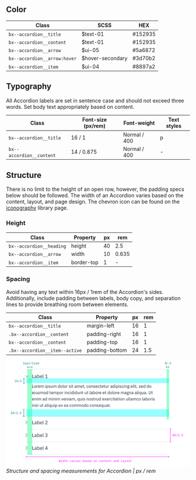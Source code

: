 ## Color

| Class                    | SCSS             | HEX        |
|------------------------------|------------------|------------|
| `bx--accordion__title`       | $text-01         |  #152935   |
| `bx--accordion__content`     | $text-01         |  #152935   |
| `bx--accordion__arrow`       | $ui-05           |  #5a6872   |
| `bx--accordion__arrow:hover` | $hover-secondary |  #3d70b2   |
| `bx--accordion__item`        | $ui-04           |  #8897a2   |

## Typography

All Accordion labels are set in sentence case and should not exceed three words. Set body text appropriately based on content.

| Class                   | Font-size (px/rem) | Font-weight  | Text styles |
|-------------------------|--------------------|--------------|-------------|
| `bx--accordion__title`  | 16 / 1             | Normal / 400 | p           |
| `bx--accordion__content`| 14 / 0.875         | Normal / 400 | -           |

## Structure

There is no limit to the height of an open row, however, the padding specs below should be followed. The width of an Accordion varies based on the content, layout, and page design. The chevron icon can be found on the [iconography](/style/iconography/library) library page.

### Height

| Class                   | Property   | px  | rem  |
|-------------------------|------------|-----|------|
|`bx--accordion__heading` | height     | 40  | 2.5  |
|`bx--accordion__arrow`   | width      | 10  | 0.635|
|`bx--accordion__item`    | border-top | 1   | -    |

### Spacing

Avoid having any text within 16px / 1rem of the Accordion's sides. Additionally, include padding between labels, body copy, and separation lines to provide breathing room between elements.

| Class                         | Property      | px | rem |
|-------------------------------|---------------|----|-----|
|`bx--accordion__title`         | margin-left   | 16 | 1   |
|`.bx--accordion__content`      | padding-right | 16 | 1   |
|`bx--accordion__content`       | padding-top   |16  | 1   |
| `.bx--accordion__item--active`| padding-bottom| 24 | 1.5 |

![Structure and spacing measurements for Accordion](images/accordion-style-1.png)
_Structure and spacing measurements for Accordion | px / rem_
